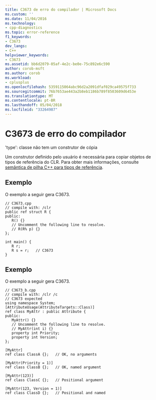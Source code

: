 ```yaml
---
title: C3673 de erro do compilador | Microsoft Docs
ms.custom: ''
ms.date: 11/04/2016
ms.technology:
- cpp-diagnostics
ms.topic: error-reference
f1_keywords:
- C3673
dev_langs:
- C++
helpviewer_keywords:
- C3673
ms.assetid: bb6d2079-05af-4e2c-be0e-75c892e6c590
author: corob-msft
ms.author: corob
ms.workload:
- cplusplus
ms.openlocfilehash: 5359115064abc96d2a2091dfaf029ca49575f733
ms.sourcegitcommit: 76b7653ae443a2b8eb1186b789f8503609d6453e
ms.translationtype: MT
ms.contentlocale: pt-BR
ms.lasthandoff: 05/04/2018
ms.locfileid: "33264987"
---
```

# <a name="compiler-error-c3673"></a>C3673 de erro do compilador
'type': classe não tem um construtor de cópia  
  
 Um construtor definido pelo usuário é necessária para copiar objetos de tipos de referência do CLR. Para obter mais informações, consulte [semântica de pilha C++ para tipos de referência](../../dotnet/cpp-stack-semantics-for-reference-types.md).  
  
## <a name="example"></a>Exemplo  
 O exemplo a seguir gera C3673.  
  
```  
// C3673.cpp  
// compile with: /clr  
public ref struct R {  
public:  
   R() {}  
   // Uncomment the following line to resolve.  
   // R(R% p) {}  
};  
  
int main() {  
   R r;  
   R s = r;   // C3673  
}  
```  
  
## <a name="example"></a>Exemplo  
 O exemplo a seguir gera C3673.  
  
```  
// C3673_b.cpp  
// compile with: /clr /c  
// C3673 expected  
using namespace System;  
[AttributeUsage(AttributeTargets::Class)]  
ref class MyAttr : public Attribute {  
public:  
   MyAttr() {}  
   // Uncomment the following line to resolve.  
   // MyAttr(int i) {}  
   property int Priority;  
   property int Version;  
};  
  
[MyAttr]   
ref class ClassA {};   // OK, no arguments  
  
[MyAttr(Priority = 1)]   
ref class ClassB {};   // OK, named argument  
  
[MyAttr(123)]  
ref class ClassC {};   // Positional argument  
  
[MyAttr(123, Version = 1)]  
ref class ClassD {};   // Positional and named  
```